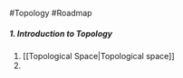 #Topology #Roadmap 

##### 1. Introduction to Topology

1. [[Topological Space|Topological space]]
2. 
